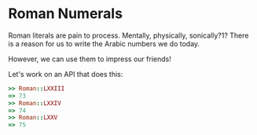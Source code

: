 # Roman Numerals

Roman literals are pain to process. Mentally, physically, sonically?1? There
is a reason for us to write the Arabic numbers we do today.

However, we can use them to impress our friends!

Let's work on an API that does this:

```ruby
>> Roman::LXXIII
=> 73
>> Roman::LXXIV
=> 74
>> Roman::LXXV
=> 75
```
